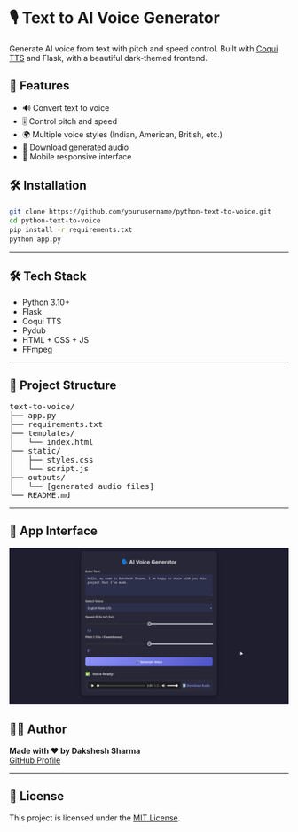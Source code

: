 # 🎙️ Text to AI Voice Generator

Generate AI voice from text with pitch and speed control. Built with [Coqui TTS](https://github.com/coqui-ai/TTS) and Flask, with a beautiful dark-themed frontend.

## 🚀 Features

- 🔊 Convert text to voice
- 🎚️ Control pitch and speed
- 🌍 Multiple voice styles (Indian, American, British, etc.)
- 💾 Download generated audio
- 📱 Mobile responsive interface

## 🛠️ Installation

```bash
git clone https://github.com/yourusername/python-text-to-voice.git
cd python-text-to-voice
pip install -r requirements.txt
python app.py
```

---

## 🛠️ Tech Stack

- Python 3.10+
- Flask
- Coqui TTS
- Pydub
- HTML + CSS + JS
- FFmpeg

---

## 📁 Project Structure
<pre>
text-to-voice/
├── app.py
├── requirements.txt
├── templates/
│   └── index.html
├── static/
│   ├── styles.css
│   └── script.js
├── outputs/
│   └── [generated audio files]
└── README.md
</pre>

---

## 📸 App Interface

![App Screenshot](Screenshot/interface.png)

## 👨‍💻 Author

**Made with ❤️ by Dakshesh Sharma**  
[GitHub Profile](https://github.com/daksheshsharma2409)

---

## 📄 License

This project is licensed under the [MIT License](LICENSE).


